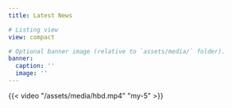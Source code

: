 ```yaml
---
title: Latest News

# Listing view
view: compact

# Optional banner image (relative to `assets/media/` folder).
banner:
  caption: ''
  image: ''
---
```


{{< video "/assets/media/hbd.mp4" "my-5" >}}